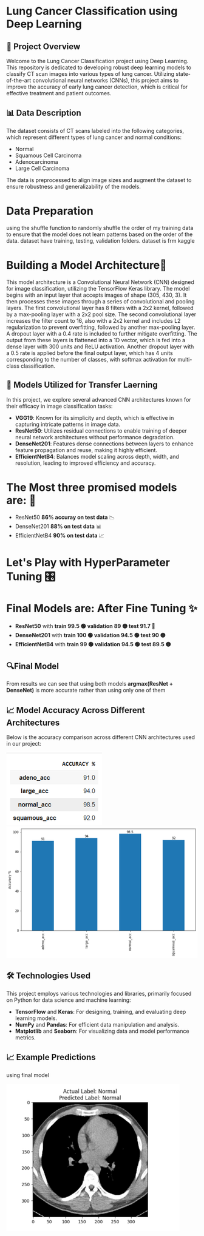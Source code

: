 # Lung Cancer Classification using Deep Learning

## 🚀 Project Overview
Welcome to the Lung Cancer Classification project using Deep Learning. This repository is dedicated to developing robust deep learning models to classify CT scan images into various types of lung cancer. Utilizing state-of-the-art convolutional neural networks (CNNs), this project aims to improve the accuracy of early lung cancer detection, which is critical for effective treatment and patient outcomes.

## 📊 Data Description
The dataset consists of CT scans labeled into the following categories, which represent different types of lung cancer and normal conditions:
- Normal
- Squamous Cell Carcinoma
- Adenocarcinoma
- Large Cell Carcinoma

The data is preprocessed to align image sizes and augment the dataset to ensure robustness and generalizability of the models.

 # Data Preparation
 using the shuffle function to randomly shuffle the order of my training data to ensure that the model does not learn patterns based on the order of the data. dataset have training, testing, validation folders. dataset is frm kaggle                  
 
 # **Building a Model Architecture**🚀                 
 This model architecture is a Convolutional Neural Network (CNN) designed for image classification, utilizing the TensorFlow Keras library. The model begins with an input layer that accepts images of shape (305, 430, 3). It then processes these images through a series of convolutional and pooling layers. The first convolutional layer has 8 filters with a 2x2 kernel, followed by a max-pooling layer with a 2x2 pool size. The second convolutional layer increases the filter count to 16, also with a 2x2 kernel and includes L2 regularization to prevent overfitting, followed by another max-pooling layer. A dropout layer with a 0.4 rate is included to further mitigate overfitting. The output from these layers is flattened into a 1D vector, which is fed into a dense layer with 300 units and ReLU activation. Another dropout layer with a 0.5 rate is applied before the final output layer, which has 4 units corresponding to the number of classes, with softmax activation for multi-class classification.
 
## 🧠 Models Utilized for Transfer Laerning
In this project, we explore several advanced CNN architectures known for their efficacy in image classification tasks:
- **VGG19**: Known for its simplicity and depth, which is effective in capturing intricate patterns in image data.
- **ResNet50**: Utilizes residual connections to enable training of deeper neural network architectures without performance degradation.
- **DenseNet201**: Features dense connections between layers to enhance feature propagation and reuse, making it highly efficient.
- **EfficientNetB4**: Balances model scaling across depth, width, and resolution, leading to improved efficiency and accuracy.

# The Most three promised models are: 🌟
* ResNet50 **86% accuray on test data** 📉
* DenseNet201 **88% on test data** 📊
* EfficientNetB4 **90% on test data** 📈

# **Let's Play with HyperParameter Tuning** 🎛️

# Final Models are: After Fine Tuning ✨
* **ResNet50** with **train 99.5 🟢 validation 89 🟡 test 91.7 🔵**
* **DenseNet201** with **train 100 🟢 validation 94.5 🟢 test 90 🟡**
* **EfficientNetB4** with **train 99 🟢 validation 94.5 🟢 test 89.5 🟡**


## 🔍Final Model
From results we can see that using both models **argmax(ResNet + DenseNet)** is more accurate rather than using only one of them

## 📈  Model Accuracy Across Different Architectures
Below is the accuracy comparison across different CNN architectures used in our project:

![Model Accuracy](https://raw.githubusercontent.com/sAwAiRa-iQbal/Lung-Cancer-Classification-using-Deep-Learning/main/011.png)
![Model Accuracy visual](https://raw.githubusercontent.com/sAwAiRa-iQbal/Lung-Cancer-Classification-using-Deep-Learning/main/111.png)


## 🛠 Technologies Used
This project employs various technologies and libraries, primarily focused on Python for data science and machine learning:
- **TensorFlow** and **Keras**: For designing, training, and evaluating deep learning models.
- **NumPy** and **Pandas**: For efficient data manipulation and analysis.
- **Matplotlib** and **Seaborn**: For visualizing data and model performance metrics.

## 📈 Example Predictions
using final model

![Prediction Example](https://raw.githubusercontent.com/sAwAiRa-iQbal/Lung-Cancer-Classification-using-Deep-Learning/main/2222.png)

